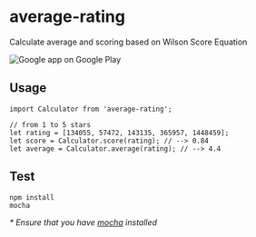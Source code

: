# average-rating
Calculate  average and scoring based on Wilson Score Equation

![Google app on Google Play](http://i.imgur.com/NgQX5OW.png)

## Usage

```
import Calculator from 'average-rating';

// from 1 to 5 stars
let rating = [134055, 57472, 143135, 365957, 1448459];
let score = Calculator.score(rating); // --> 0.84
let average = Calculator.average(rating); // --> 4.4
```


## Test

```
npm install
mocha
```

 _* Ensure that you have [mocha](https://mochajs.org/) installed_

